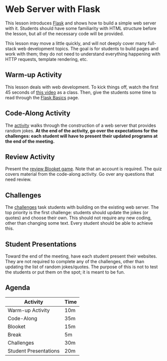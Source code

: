 # Web Server with Flask
This lesson introduces [Flask](https://flask.palletsprojects.com/en/1.1.x/) and shows how to build a simple web server with it. Students should have some familiarity with HTML structure before the lesson, but all of the necessary code will be provided.

This lesson may move a little quickly, and will not deeply cover many full-stack web development topics. The goal is for students to build pages and work with them; they do not need to understand everything happening with HTTP requests, template rendering, etc.

## Warm-up Activity
This lesson deals with web development. To kick things off, watch the first 45 seconds of [this video](https://youtu.be/mfMrVKnGzwg?t=22) as a class. Then, give the students some time to read through the [Flask Basics](FlaskBasics.md) page. 

## Code-Along Activity
The [activity](FlaskCodeAlong.md) walks through the construction of a web server that provides random jokes. **At the end of the activity, go over the expectations for the challenges: each student will have to present their updated programs at the end of the meeting.**

## Review Activity
Present the [review Blooket game](https://dashboard.blooket.com/set/641a097ca04c6868564d4b06). Note that an account is required. The quiz covers material from the code-along activity. Go over any questions that need review. 

## Challenges
The [challenges](FlaskChallenges.md) task students with building on the existing web server. The top priority is the first challenge: students should update the jokes (or quotes) and choose their own. This should not require any new coding, other than changing some text. Every student should be able to achieve this.

## Student Presentations
Toward the end of the meeting, have each student present their websites. They are not required to complete any of the challenges, other than updating the list of random jokes/quotes. The purpose of this is not to test the students or put them on the spot; it is meant to be fun.

## Agenda 
| Activity | Time |
|-|-|
| Warm-up Activity | 10m |
| Code-Along | 35m |
| Blooket | 15m |
| Break | 5m |
| Challenges | 30m |
| Student Presentations | 20m |
